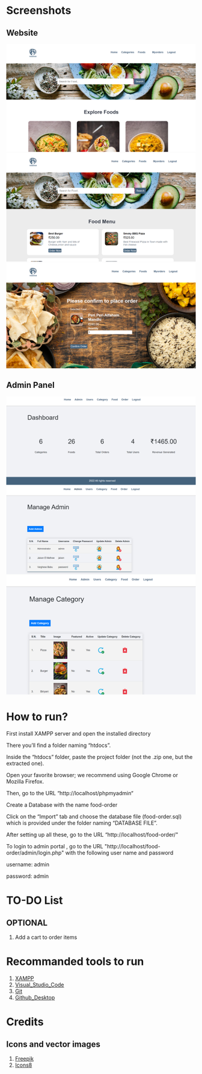 # Screenshots

## Website 
![Screenshot](/screenshots/1.png?raw=true "Screenshot")
![Screenshot](/screenshots/2.png?raw=true "Screenshot")
![Screenshot](/screenshots/3.png?raw=true "Screenshot")


## Admin Panel
![Screenshot](/screenshots/4.png?raw=true "Screenshot")
![Screenshot](/screenshots/5.png?raw=true "Screenshot")
![Screenshot](/screenshots/6.png?raw=true "Screenshot")


# How to run?

First install XAMPP server and open the installed directory 

There you’ll find a folder naming “htdocs”.

Inside the “htdocs” folder, paste the project folder (not the .zip one, but the extracted one).

Open your favorite browser; we recommend using Google Chrome or Mozilla Firefox.

Then, go to the URL “http://localhost/phpmyadmin“

Create a Database with the name food-order

Click on the “Import” tab and choose the database file (food-order.sql) which is provided under the folder naming “DATABASE FILE”.

After setting up all these, go to the URL “http://localhost/food-order/"

To login to admin portal , go to the URL "http://localhost/food-order/admin/login.php" with the following user name and password

username: admin

password: admin

# TO-DO List

## OPTIONAL
1. Add a cart to order items 

# Recommanded tools to run
1. [XAMPP](https://www.apachefriends.org/download.html)
2. [Visual_Studio_Code](https://code.visualstudio.com/download)
3. [Git](https://git-scm.com/download/win)
4. [Github_Desktop](https://desktop.github.com/)

# Credits 
## Icons and vector images
1. [Freepik](https://www.freepik.com/)
1. [Icons8](https://icons8.com/)
